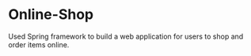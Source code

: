 # Online-Shop
Used Spring framework to build a web application for users to shop and order items online. 
